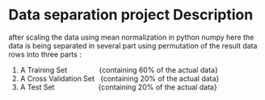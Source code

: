 # Data separation project Description
after scaling the data using mean normalization in python numpy
here the data is being separated in several part using permutation 
of the result data rows into three parts :

  1. A Training Set &nbsp; &nbsp; &nbsp;  &nbsp;  &nbsp;  &nbsp; &nbsp;  &nbsp;{containing 60% of the actual data}
  2. A Cross Validation Set &nbsp; {containing 20% of the actual data}
  3. A Test Set &nbsp; &nbsp; &nbsp; &nbsp;  &nbsp;  &nbsp; &nbsp;  &nbsp; &nbsp;  &nbsp; &nbsp;{containing 20% of the actual data}
